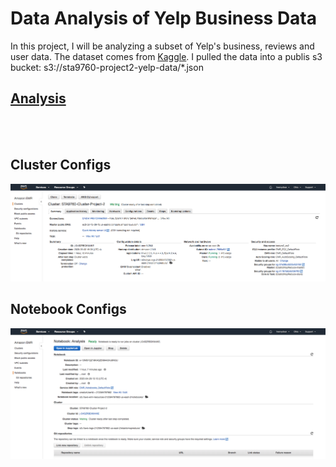 # Data Analysis of Yelp Business Data

In this project, I will be analyzing a subset of Yelp's business, reviews and user data. The dataset comes from <a href='https://www.kaggle.com/yelp-dataset/yelp-dataset#yelp_academic_dataset_business.json'>Kaggle</a>. I pulled the data into a publis s3 bucket: s3://sta9760-project2-yelp-data/\*.json

<h2><a href='/Analysis.ipynb'>Analysis</a></h2>

<br>
<br>

<h2>Cluster Configs</h2>
<img src="./assets/cluster_config.png">

<h2>Notebook Configs</h2>
<img src="./assets/notebook_config.png">
